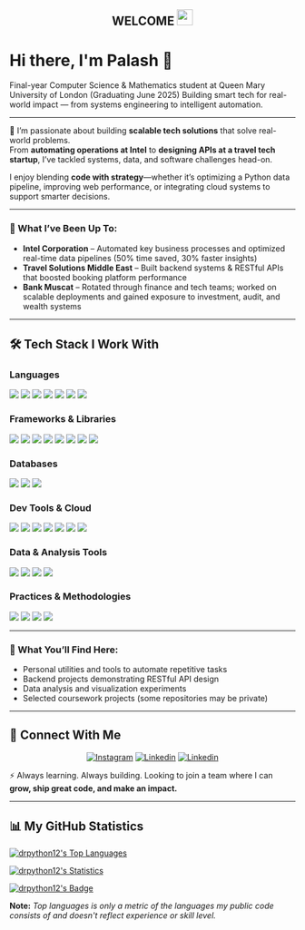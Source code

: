 <h2 align="center">
    WELCOME 
    <img src="https://media.giphy.com/media/hvRJCLFzcasrR4ia7z/giphy.gif" width="28">
</h2>

# Hi there, I'm Palash 👋

Final-year Computer Science & Mathematics student at Queen Mary University of London (Graduating June 2025)
Building smart tech for real-world impact — from systems engineering to intelligent automation.

---

🚀 I’m passionate about building **scalable tech solutions** that solve real-world problems.  
From **automating operations at Intel** to **designing APIs at a travel tech startup**, I’ve tackled systems, data, and software challenges head-on.

I enjoy blending **code with strategy**—whether it’s optimizing a Python data pipeline, improving web performance, or integrating cloud systems to support smarter decisions.

---

### 💼 What I’ve Been Up To:
- **Intel Corporation** – Automated key business processes and optimized real-time data pipelines (50% time saved, 30% faster insights)
- **Travel Solutions Middle East** – Built backend systems & RESTful APIs that boosted booking platform performance
- **Bank Muscat** – Rotated through finance and tech teams; worked on scalable deployments and gained exposure to investment, audit, and wealth systems

---

## 🛠️ Tech Stack I Work With

### **Languages**
![](https://img.shields.io/badge/Python-FFD43B?style=for-the-badge&logo=python&logoColor=blue)
![](https://img.shields.io/badge/Java-ED8B00?style=for-the-badge&logo=java&logoColor=white)
![](https://img.shields.io/badge/C-00599C?style=for-the-badge&logo=c&logoColor=white)
![](https://img.shields.io/badge/C%2B%2B-00599C?style=for-the-badge&logo=c%2B%2B&logoColor=white)
![](https://img.shields.io/badge/C%23-239120?style=for-the-badge&logo=c-sharp&logoColor=white)
![](https://img.shields.io/badge/JavaScript-323330?style=for-the-badge&logo=javascript&logoColor=F7DF1E)
![](https://img.shields.io/badge/R-276DC3?style=for-the-badge&logo=r&logoColor=white)

### **Frameworks & Libraries**
![](https://img.shields.io/badge/Flask-000000?style=for-the-badge&logo=flask&logoColor=white)
![](https://img.shields.io/badge/TensorFlow-FF6F00?style=for-the-badge&logo=TensorFlow&logoColor=white)
![](https://img.shields.io/badge/Keras-D00000?style=for-the-badge&logo=Keras&logoColor=white)
![](https://img.shields.io/badge/scikit_learn-F7931E?style=for-the-badge&logo=scikit-learn&logoColor=white)
![](https://img.shields.io/badge/SciPy-654FF0?style=for-the-badge&logo=SciPy&logoColor=white)
![](https://img.shields.io/badge/Numpy-777BB4?style=for-the-badge&logo=numpy&logoColor=white)
![](https://img.shields.io/badge/Pandas-2C2D72?style=for-the-badge&logo=pandas&logoColor=white)
![](https://img.shields.io/badge/Plotly-239120?style=for-the-badge&logo=plotly&logoColor=white)

### **Databases**
![](https://img.shields.io/badge/MySQL-005C84?style=for-the-badge&logo=mysql&logoColor=white)
![](https://img.shields.io/badge/PostgreSQL-316192?style=for-the-badge&logo=postgresql&logoColor=white)
![](https://img.shields.io/badge/SQLite-07405E?style=for-the-badge&logo=sqlite&logoColor=white)

### **Dev Tools & Cloud**
![](https://img.shields.io/badge/GitHub-100000?style=for-the-badge&logo=github&logoColor=white)
![](https://img.shields.io/badge/Git-F05032?style=for-the-badge&logo=git&logoColor=white)
![](https://img.shields.io/badge/Visual_Studio_Code-0078D4?style=for-the-badge&logo=visual%20studio%20code&logoColor=white)
![](https://img.shields.io/badge/Visual_Studio-5C2D91?style=for-the-badge&logo=visual%20studio&logoColor=white)
![](https://img.shields.io/badge/Azure-0078D4?style=for-the-badge&logo=microsoftazure&logoColor=white)
![](https://img.shields.io/badge/Docker-2496ED?style=for-the-badge&logo=docker&logoColor=white)
![](https://img.shields.io/badge/OpenVZ-0098DA?style=for-the-badge&logo=linux&logoColor=white)

### **Data & Analysis Tools**
![](https://img.shields.io/badge/Jupyter-F37626.svg?&style=for-the-badge&logo=Jupyter&logoColor=white)
![](https://img.shields.io/badge/Microsoft_Excel-217346?style=for-the-badge&logo=microsoftexcel&logoColor=white)
![](https://img.shields.io/badge/Microsoft_PowerPoint-B7472A?style=for-the-badge&logo=microsoftpowerpoint&logoColor=white)
![](https://img.shields.io/badge/Microsoft_Word-2B579A?style=for-the-badge&logo=microsoftword&logoColor=white)

### **Practices & Methodologies**
![](https://img.shields.io/badge/Agile-0052CC?style=for-the-badge&logo=agile&logoColor=white)
![](https://img.shields.io/badge/CI/CD-2C2D72?style=for-the-badge&logo=githubactions&logoColor=white)
![](https://img.shields.io/badge/API_Development-FF6F00?style=for-the-badge&logo=postman&logoColor=white)
![](https://img.shields.io/badge/Version_Control-Git%2FGitHub-181717?style=for-the-badge&logo=git&logoColor=white)

---

### 📌 What You’ll Find Here:
- Personal utilities and tools to automate repetitive tasks
- Backend projects demonstrating RESTful API design
- Data analysis and visualization experiments
- Selected coursework projects (some repositories may be private)

---

## 🤳 Connect With Me

<p align="center">
    <a href="https://www.instagram.com/palashhg/"><img alt="Instagram" title="Instagram" src="https://img.shields.io/badge/Instagram-E4405F?style=for-the-badge&logo=instagram&logoColor=white"/></a>
    <a href="https://www.linkedin.com/in/palash-gandhi"><img alt="Linkedin" title="LinkedIn" src="https://img.shields.io/badge/-Linkedin-0A66C2?style=for-the-badge&logo=linkedin&logoColor=white"/></a>
    <a href="mailto:palashsamirgandhi@gmail.com"><img alt="Linkedin" title="Gmail" src="https://img.shields.io/badge/Gmail-D14836?style=for-the-badge&logo=gmail&logoColor=white"/></a>
</p>

⚡ Always learning. Always building. Looking to join a team where I can **grow, ship great code, and make an impact.**

---

## 📊 My GitHub Statistics

<a href="https://github.com/anuraghazra/github-readme-stats"><img alt="drpython12's Top Languages" src="https://github-readme-stats.vercel.app/api/top-langs/?username=drpython12"/></a>

<a href="https://github.com/anuraghazra/github-readme-stats"><img alt="drpython12's Statistics" src="https://github-readme-stats.vercel.app/api?username=drpython12"/></a>

<a href="https://github.com/anuraghazra/github-readme-stats"><img alt="drpython12's Badge" src="https://github-readme-streak-stats.herokuapp.com/?user=drpython12"/></a>

<b>Note:</b> <em>Top languages is only a metric of the languages my public code consists of and doesn't reflect experience or skill level.</em>
